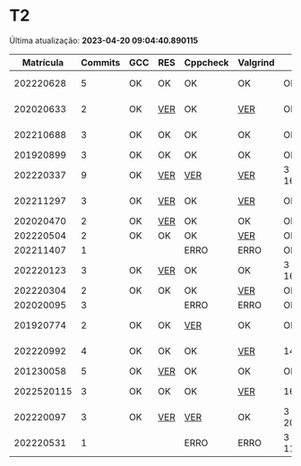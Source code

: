 # T2
Última atualização: **2023-04-20 09:04:40.890115**

|  Matrícula | Commits | GCC |  RES |  Cppcheck |  Valgrind |  Data |  Duração | 
|---|---|---|---|---|---|---|---|
|  202220628 |  5 |  OK |  OK |   OK |  OK |  OK |  8 days, 23:30:51 | 
|  202020633 |  2 |  OK |  [VER](./relatorios/202020633/T2/resposta.txt) |   OK |  [VER](./relatorios/202020633/T2/valgrind.txt) |  OK |  7 days, 4:19:36 | 
|  202210688 |  3 |  OK |  OK |   OK |  OK |  OK |  4 days, 12:27:54 | 
|  201920899 |  3 |  OK |  OK |   OK |  OK |  OK |  21:31:26 | 
|  202220337 |  9 |  OK |  [VER](./relatorios/202220337/T2/resposta.txt) |   [VER](./relatorios/202220337/T2/cppcheck.txt) |  [VER](./relatorios/202220337/T2/valgrind.txt) |  3 days, 16:25:21 |  7 days, 4:31:52 | 
|  202211297 |  3 |  OK |  [VER](./relatorios/202211297/T2/resposta.txt) |   OK |  [VER](./relatorios/202211297/T2/valgrind.txt) |  OK |  2 days, 5:43:02 | 
|  202020470 |  2 |  OK |  [VER](./relatorios/202020470/T2/resposta.txt) |   OK |  OK |  OK |  0:01:30 | 
|  202220504 |  2 |  OK |  OK |   OK |  [VER](./relatorios/202220504/T2/valgrind.txt) |  OK |  0:02:25 | 
|  202211407 |  1 |   |   |   ERRO |  ERRO |  OK |  nada | 
|  202220123 |  3 |  OK |  [VER](./relatorios/202220123/T2/resposta.txt) |   OK |  OK |  3 days, 16:53:41 |  5 days, 23:54:33 | 
|  202220304 |  2 |  OK |  OK |   OK |  [VER](./relatorios/202220304/T2/valgrind.txt) |  OK |  0:21:28 | 
|  202020095 |  3 |   |   |   ERRO |  ERRO |  OK |  1:49:03 | 
|  201920774 |  2 |  OK |  OK |   [VER](./relatorios/201920774/T2/cppcheck.txt) |  OK |  OK |  1 day, 12:48:22 | 
|  202220992 |  4 |  OK |  OK |   OK |  [VER](./relatorios/202220992/T2/valgrind.txt) |  14:59:36 |  2 days, 5:27:35 | 
|  201230058 |  5 |  OK |  [VER](./relatorios/201230058/T2/resposta.txt) |   OK |  OK |  OK |  1:18:05 | 
|  2022520115 |  3 |  OK |  OK |   OK |  [VER](./relatorios/2022520115/T2/valgrind.txt) |  16:35:23 |  1 day, 19:50:46 | 
|  202220097 |  3 |  OK |  [VER](./relatorios/202220097/T2/resposta.txt) |   [VER](./relatorios/202220097/T2/cppcheck.txt) |  OK |  3 days, 20:35:19 |  4 days, 3:34:00 | 
|  202220531 |  1 |   |   |   ERRO |  ERRO |  3 days, 11:05:32 |  nada | 
